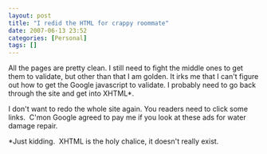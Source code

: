 ```yaml
---
layout: post
title: "I redid the HTML for crappy roommate"
date: 2007-06-13 23:52
categories: [Personal]
tags: []
---
```


All the pages are pretty clean. I still need to fight the middle ones to get them to validate, but other than that I am golden. It irks me that I can't figure out how to get the Google javascript to validate. I probably need to go back through the site and get into XHTML*.
 
I don't want to redo the whole site again. You readers need to click some links.&nbsp; C'mon Google agreed to pay me if you look at these ads for water damage repair.
 
*Just kidding.&nbsp; XHTML is the holy chalice, it doesn't really exist.